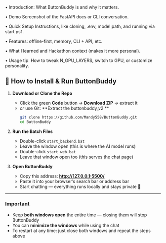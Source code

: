 • Introduction: What ButtonBuddy is and why it matters.

• Demo Screenshot of the FastAPI docs or CLI conversation.

• Quick Setup Instructions, like cloning, .env, model path, and running via start.ps1.

• Features: offline-first, memory, CLI + API, etc.

• What I learned and Hackathon context (makes it more personal).

• Usage tip: How to tweak N_GPU_LAYERS, switch to GPU, or customize personality.

## 🔧 How to Install & Run ButtonBuddy

1. **Download or Clone the Repo**  
   - Click the green **Code** button → **Download ZIP** → extract it  
   - *or* use Git: **Extract the buttonbuddy_v2 **
     ```bash
     git clone https://github.com/Mandy558/ButtonBuddy.git
     cd ButtonBuddy
     ```

2. **Run the Batch Files**  
   - Double-click `start_backend.bat`  
   - Leave the window open (this is where the AI model runs)  
   - Double-click `start_web.bat`  
   - Leave that window open too (this serves the chat page)

3. **Open ButtonBuddy**  
   - Copy this address: **http://127.0.0.1:5500/**  
   - Paste it into your browser’s search bar or address bar  
   - Start chatting — everything runs locally and stays private 🎉

---

###  Important  
- Keep **both windows open** the entire time — closing them will stop ButtonBuddy  
- You can **minimize the windows** while using the chat  
- To restart at any time: just close both windows and repeat the steps above


